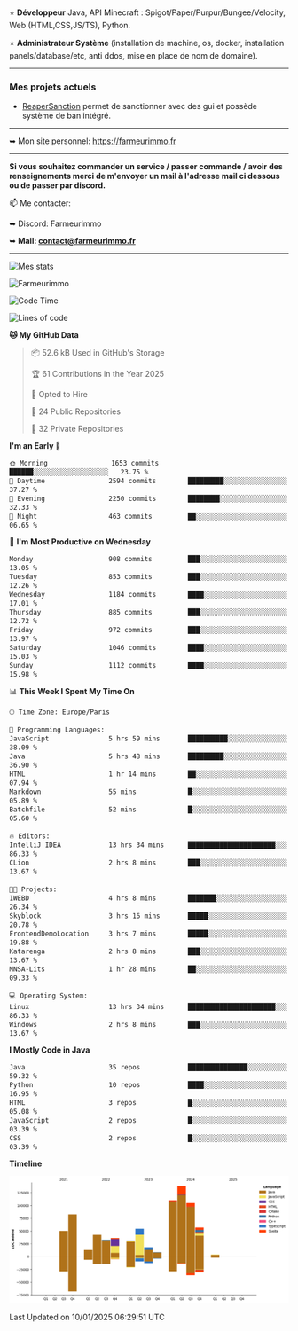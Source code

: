 ⭐ **Développeur** Java, API Minecraft : Spigot/Paper/Purpur/Bungee/Velocity, Web (HTML,CSS,JS/TS), Python.

⭐ **Administrateur Système** (installation de machine, os, docker, installation panels/database/etc, anti ddos, mise en place de nom de domaine).

---

### Mes projets actuels
- [ReaperSanction](https://www.spigotmc.org/resources/reapersanction.89580/) permet de sanctionner avec des gui et possède système de ban intégré.

---

➥ Mon site personnel: https://farmeurimmo.fr

---

**Si vous souhaitez commander un service / passer commande / avoir des renseignements merci de m'envoyer un mail à l'adresse mail ci dessous ou de passer par discord.**

📫 Me contacter:
 
   ➥ Discord: Farmeurimmo
   
   ➥ **Mail: contact@farmeurimmo.fr**

---

![Mes stats](https://github-readme-stats.farmeurimmo.fr/api?username=Farmeurimmo&count_private=true&show_icons=true&theme=radical)

<img src="https://komarev.com/ghpvc/?username=Farmeurimmo" alt="Farmeurimmo" />

<!--START_SECTION:waka-->
![Code Time](http://img.shields.io/badge/Code%20Time-1%2C756%20hrs%2037%20mins-blue)

![Lines of code](https://img.shields.io/badge/From%20Hello%20World%20I%27ve%20Written-784.9%20thousand%20lines%20of%20code-blue)

**🐱 My GitHub Data** 

> 📦 52.6 kB Used in GitHub's Storage 
 > 
> 🏆 61 Contributions in the Year 2025
 > 
> 💼 Opted to Hire
 > 
> 📜 24 Public Repositories 
 > 
> 🔑 32 Private Repositories 
 > 
**I'm an Early 🐤** 

```text
🌞 Morning                1653 commits        ██████░░░░░░░░░░░░░░░░░░░   23.75 % 
🌆 Daytime                2594 commits        █████████░░░░░░░░░░░░░░░░   37.27 % 
🌃 Evening                2250 commits        ████████░░░░░░░░░░░░░░░░░   32.33 % 
🌙 Night                  463 commits         ██░░░░░░░░░░░░░░░░░░░░░░░   06.65 % 
```
📅 **I'm Most Productive on Wednesday** 

```text
Monday                   908 commits         ███░░░░░░░░░░░░░░░░░░░░░░   13.05 % 
Tuesday                  853 commits         ███░░░░░░░░░░░░░░░░░░░░░░   12.26 % 
Wednesday                1184 commits        ████░░░░░░░░░░░░░░░░░░░░░   17.01 % 
Thursday                 885 commits         ███░░░░░░░░░░░░░░░░░░░░░░   12.72 % 
Friday                   972 commits         ███░░░░░░░░░░░░░░░░░░░░░░   13.97 % 
Saturday                 1046 commits        ████░░░░░░░░░░░░░░░░░░░░░   15.03 % 
Sunday                   1112 commits        ████░░░░░░░░░░░░░░░░░░░░░   15.98 % 
```


📊 **This Week I Spent My Time On** 

```text
🕑︎ Time Zone: Europe/Paris

💬 Programming Languages: 
JavaScript               5 hrs 59 mins       ██████████░░░░░░░░░░░░░░░   38.09 % 
Java                     5 hrs 48 mins       █████████░░░░░░░░░░░░░░░░   36.90 % 
HTML                     1 hr 14 mins        ██░░░░░░░░░░░░░░░░░░░░░░░   07.94 % 
Markdown                 55 mins             █░░░░░░░░░░░░░░░░░░░░░░░░   05.89 % 
Batchfile                52 mins             █░░░░░░░░░░░░░░░░░░░░░░░░   05.60 % 

🔥 Editors: 
IntelliJ IDEA            13 hrs 34 mins      ██████████████████████░░░   86.33 % 
CLion                    2 hrs 8 mins        ███░░░░░░░░░░░░░░░░░░░░░░   13.67 % 

🐱‍💻 Projects: 
1WEBD                    4 hrs 8 mins        ███████░░░░░░░░░░░░░░░░░░   26.34 % 
Skyblock                 3 hrs 16 mins       █████░░░░░░░░░░░░░░░░░░░░   20.78 % 
FrontendDemoLocation     3 hrs 7 mins        █████░░░░░░░░░░░░░░░░░░░░   19.88 % 
Katarenga                2 hrs 8 mins        ███░░░░░░░░░░░░░░░░░░░░░░   13.67 % 
MNSA-Lits                1 hr 28 mins        ██░░░░░░░░░░░░░░░░░░░░░░░   09.33 % 

💻 Operating System: 
Linux                    13 hrs 34 mins      ██████████████████████░░░   86.33 % 
Windows                  2 hrs 8 mins        ███░░░░░░░░░░░░░░░░░░░░░░   13.67 % 
```

**I Mostly Code in Java** 

```text
Java                     35 repos            ███████████████░░░░░░░░░░   59.32 % 
Python                   10 repos            ████░░░░░░░░░░░░░░░░░░░░░   16.95 % 
HTML                     3 repos             █░░░░░░░░░░░░░░░░░░░░░░░░   05.08 % 
JavaScript               2 repos             █░░░░░░░░░░░░░░░░░░░░░░░░   03.39 % 
CSS                      2 repos             █░░░░░░░░░░░░░░░░░░░░░░░░   03.39 % 
```



**Timeline**

![Lines of Code chart](https://raw.githubusercontent.com/Farmeurimmo/Farmeurimmo/main/assets/bar_graph.png)


 Last Updated on 10/01/2025 06:29:51 UTC
<!--END_SECTION:waka-->
